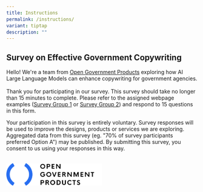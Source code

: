 ```yaml
---
title: Instructions
permalink: /instructions/
variant: tiptap
description: ""
---
```

<h2><strong>Survey on Effective Government Copywriting</strong></h2>
<p></p>
<p>Hello! We're a team from <a href="open.gov.sg" rel="noopener nofollow" target="_blank">Open Government Products</a> exploring
how AI Large Language Models can enhance copywriting for government agencies.
<br>
<br>Thank you for participating in our survey. This survey should take no
longer than 15 minutes to complete. Please refer to the assigned webpage
examples (<a href="/survey-group-1/example-1a/" rel="noopener nofollow" target="_blank">Survey Group 1</a> or
<a href="/survey-group-2/example-1a/" rel="noopener nofollow" target="_blank">Survey Group 2</a>) and respond to 15 questions in this form.</p>
<p>Your participation in this survey is entirely voluntary. Survey responses
will be used to improve the designs, products or services we are exploring.
Aggregated data from this survey (eg. "70% of survey participants preferred
Option A") may be published. By submitting this survey, you consent to
us using your responses in this way.
<br>
<br>
</p>
<div class="isomer-image-wrapper">
<img style="width: 50%;" height="auto" width="100%" alt="Open Government Products Logo" src="/images/ogp_logo_spacing.png">
</div>
<p></p>